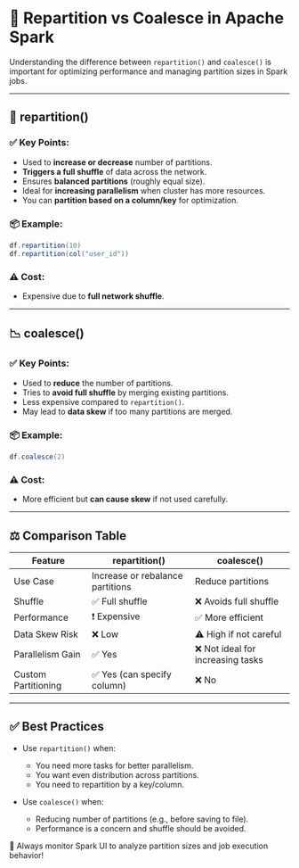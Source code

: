 # 🔄 Repartition vs Coalesce in Apache Spark

Understanding the difference between `repartition()` and `coalesce()` is important for optimizing performance and managing partition sizes in Spark jobs.

---

## 🔁 repartition()

### ✅ Key Points:
- Used to **increase or decrease** number of partitions.
- **Triggers a full shuffle** of data across the network.
- Ensures **balanced partitions** (roughly equal size).
- Ideal for **increasing parallelism** when cluster has more resources.
- You can **partition based on a column/key** for optimization.

### 📦 Example:
```scala
df.repartition(10)
df.repartition(col("user_id"))
```

### ⚠️ Cost:
- Expensive due to **full network shuffle**.

---

## 📉 coalesce()

### ✅ Key Points:
- Used to **reduce** the number of partitions.
- Tries to **avoid full shuffle** by merging existing partitions.
- Less expensive compared to `repartition()`.
- May lead to **data skew** if too many partitions are merged.

### 📦 Example:
```scala
df.coalesce(2)
```

### ⚠️ Cost:
- More efficient but **can cause skew** if not used carefully.

---

## ⚖️ Comparison Table

| Feature                      | repartition()                         | coalesce()                           |
|------------------------------|----------------------------------------|--------------------------------------|
| Use Case                    | Increase or rebalance partitions      | Reduce partitions                     |
| Shuffle                     | ✅ Full shuffle                        | ❌ Avoids full shuffle                |
| Performance                 | ❗ Expensive                           | ✅ More efficient                     |
| Data Skew Risk              | ❌ Low                                 | ⚠️ High if not careful               |
| Parallelism Gain            | ✅ Yes                                 | ❌ Not ideal for increasing tasks     |
| Custom Partitioning         | ✅ Yes (can specify column)            | ❌ No                                 |

---

## ✅ Best Practices
- Use `repartition()` when:
  - You need more tasks for better parallelism.
  - You want even distribution across partitions.
  - You need to repartition by a key/column.

- Use `coalesce()` when:
  - Reducing number of partitions (e.g., before saving to file).
  - Performance is a concern and shuffle should be avoided.

📌 Always monitor Spark UI to analyze partition sizes and job execution behavior!

